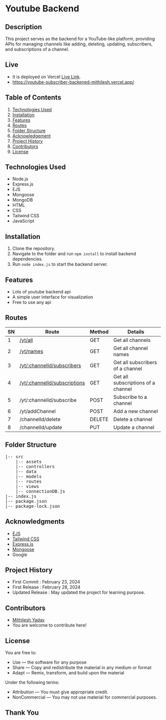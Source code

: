 # Youtube Backend

## Description

This project serves as the backend for a YouTube-like platform, providing APIs for managing channels like adding, deleting, updating, subscribers, and subscriptions of a channel.

## Live
- It is deployed on Vercel [Live Link](https://youtube-subscriber-backened-mithilesh.vercel.app/).
- https://youtube-subscriber-backened-mithilesh.vercel.app/

## Table of Contents

1. [Technologies Used](#technologies-used)
2. [Installation ](#installation)
3. [Features](#features)
4. [Routes](#routes)
5. [Folder Structure](#folder-structure)
6. [Acknowledgement](#acknowledgments)
7. [Project History](#project-history)
8. [Contributors](#contributors)
9. [License](#license)

## Technologies Used
- Node.js 
- Express.js
- EJS 
- Mongoose 
- MongoDB
- HTML 
- CSS 
- Tailwind CSS 
- JavaScript 

## Installation

1. Clone the repository.
2. Navigate to the folder and run `npm install` to install backend dependencies.
3. Run `node index.js` to start the backend server.

## Features
- Lots of youtube backend api 
- A simple user interface for visualization 
- Free to use any api 

## Routes

| SN | Route | Method | Details |
|----|-------|--------|---------|
| 1  | [/yt/all](https://youtube-subscriber-backened-mithilesh.vercel.app/yt/all) | GET | Get all channels |
| 2  | [/yt/names](https://youtube-subscriber-backened-mithilesh.vercel.app/yt/names) | GET | Get all channel names |
| 3  | [/yt/:channelId/subscribers](https://youtube-subscriber-backened-mithilesh.vercel.app/yt/:channelId/subscribers) | GET | Get all subscribers of a channel |
| 4  | [/yt/:channelId/subscriptions](https://youtube-subscriber-backened-mithilesh.vercel.app/yt/:channelId/subscriptions) | GET | Get all subscriptions of a channel |
| 5  | /yt/:channelId/subscribe | POST | Subscribe to a channel |
| 6  | /yt/addChannel | POST | Add a new channel |
| 7  | /channelId/delete | DELETE | Delete a channel |
| 8  | /channelId/update | PUT | Update a channel |

## Folder Structure

<pre>
|-- src
    |-- assets 
    |-- controllers 
    |-- data
    |-- models 
    |-- routes 
    |-- views
    |-- connectionDB.js 
|-- index.js
|-- package.json
|-- package-lock.json
</pre>

## Acknowledgments

- [EJS](https://ejs.co/)
- [Tailwind CSS](https://tailwindcss.com/)
- [Express.js](https://expressjs.com/)
- [Mongoose](https://mongoosejs.com/)
- Google

## Project History

- First Commit : February 23, 2024
- First Release : February 28, 2024
- Updated Release : May updated the project for learning purpose.

## Contributors

- [Mithilesh Yadav](https://github.com/mky120799)
- You are welcome to contribute here!

## License

You are free to:

- Use — the software for any purpose
- Share — Copy and redistribute the material in any medium or format
- Adapt — Remix, transform, and build upon the material

Under the following terms:

- Attribution — You must give appropriate credit.
- NonCommercial — You may not use material for commercial purposes.

## Thank You
